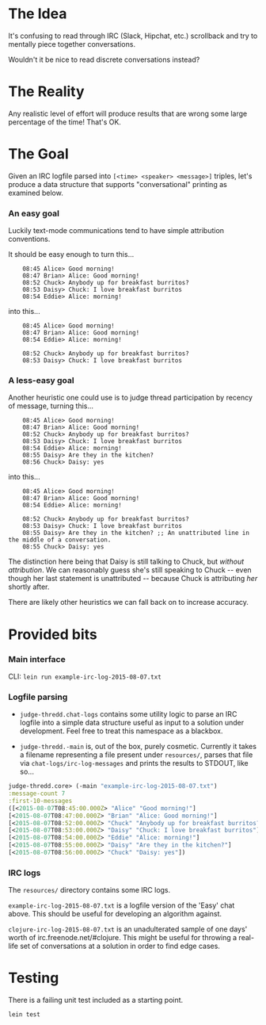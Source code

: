# The Idea

It's confusing to read through IRC (Slack, Hipchat, etc.) scrollback and try to mentally piece together conversations.

Wouldn't it be nice to read discrete conversations instead?

# The Reality
Any realistic level of effort will produce results that are wrong some large percentage of the time! That's OK.

# The Goal

Given an IRC logfile parsed into `[<time> <speaker> <message>]`
triples, let's produce a data structure that
supports "conversational" printing as examined below.

### An easy goal

Luckily text-mode communications tend to have simple attribution conventions.

It should be easy enough to turn this...

```
    08:45 Alice> Good morning!
    08:47 Brian> Alice: Good morning!
    08:52 Chuck> Anybody up for breakfast burritos?
    08:53 Daisy> Chuck: I love breakfast burritos
    08:54 Eddie> Alice: morning!
```

into this...

```
    08:45 Alice> Good morning!
    08:47 Brian> Alice: Good morning!
    08:54 Eddie> Alice: morning!

    08:52 Chuck> Anybody up for breakfast burritos?
    08:53 Daisy> Chuck: I love breakfast burritos
```

### A less-easy goal

Another heuristic one could use is to judge thread participation by
recency of message, turning this...

```
    08:45 Alice> Good morning!
    08:47 Brian> Alice: Good morning!
    08:52 Chuck> Anybody up for breakfast burritos?
    08:53 Daisy> Chuck: I love breakfast burritos
    08:54 Eddie> Alice: morning!
    08:55 Daisy> Are they in the kitchen?
    08:56 Chuck> Daisy: yes
```

into this...

```
    08:45 Alice> Good morning!
    08:47 Brian> Alice: Good morning!
    08:54 Eddie> Alice: morning!

    08:52 Chuck> Anybody up for breakfast burritos?
    08:53 Daisy> Chuck: I love breakfast burritos
    08:55 Daisy> Are they in the kitchen? ;; An unattributed line in the middle of a conversation.
    08:55 Chuck> Daisy: yes
```

The distinction here being that Daisy is still talking to Chuck,
but *without attribution*. We can reasonably guess she's still speaking
to Chuck -- even though her last statement is unattributed -- because Chuck
is attributing *her* shortly after.

There are likely other heuristics we can fall back on to increase accuracy.


# Provided bits

### Main interface

CLI: `lein run example-irc-log-2015-08-07.txt`

### Logfile parsing

- `judge-thredd.chat-logs` contains some utility logic to parse an IRC
logfile into a simple data structure useful as input to a solution
under development. Feel free to treat this namespace as a blackbox.

- `judge-thredd.-main` is, out of the box, purely cosmetic. Currently
it takes a filename representing a file present under `resources/`,
parses that file via `chat-logs/irc-log-messages` and prints the
results to STDOUT, like so...

```clojure
judge-thredd.core> (-main "example-irc-log-2015-08-07.txt")
:message-count 7
:first-10-messages
([<2015-08-07T08:45:00.000Z> "Alice" "Good morning!"]
[<2015-08-07T08:47:00.000Z> "Brian" "Alice: Good morning!"]
[<2015-08-07T08:52:00.000Z> "Chuck" "Anybody up for breakfast burritos?"]
[<2015-08-07T08:53:00.000Z> "Daisy" "Chuck: I love breakfast burritos"]
[<2015-08-07T08:54:00.000Z> "Eddie" "Alice: morning!"]
[<2015-08-07T08:55:00.000Z> "Daisy" "Are they in the kitchen?"]
[<2015-08-07T08:56:00.000Z> "Chuck" "Daisy: yes"])
```


### IRC logs
The `resources/` directory contains some IRC logs.

`example-irc-log-2015-08-07.txt` is a logfile version of the 'Easy'
chat above. This should be useful for developing an algorithm against.

`clojure-irc-log-2015-08-07.txt` is an unadulterated sample of one
days' worth of irc.freenode.net/#clojure. This might be useful for
throwing a real-life set of conversations at a solution in order to
find edge cases.


# Testing

There is a failing unit test included as a starting point.

`lein test`
